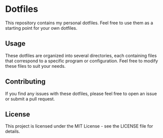 # Dotfiles

This repository contains my personal dotfiles. Feel free to use them as a starting point for your own dotfiles.

## Usage
These dotfiles are organized into several directories, each containing files that correspond to a specific program or configuration. Feel free to modify these files to suit your needs.

## Contributing
If you find any issues with these dotfiles, please feel free to open an issue or submit a pull request.

## License
This project is licensed under the MIT License - see the LICENSE file for details.
